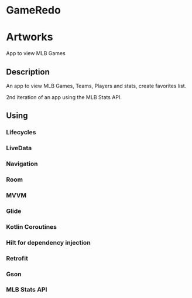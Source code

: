 # GameRedo


# Artworks 

App to view MLB Games

## Description

An app to view MLB Games, Teams, Players and stats, create favorites list.


2nd iteration of an app using the MLB Stats API.



## Using

  ### Lifecycles
  ### LiveData
  ### Navigation
  ### Room
  ### MVVM
  ### Glide
  ### Kotlin Coroutines
  ### Hilt for dependency injection
  ### Retrofit
  ### Gson
  ### MLB Stats API 
